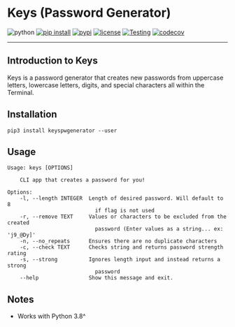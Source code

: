 # Keys (Password Generator)

![python](https://img.shields.io/badge/Python-3.8%2C%203.9%2C%203.10%2C%203.11-blue)
[![pip install](https://img.shields.io/badge/pip%20install-click-blue)](https://palletsprojects.com/p/click/)
[![pypi](https://img.shields.io/badge/pypi-v0.1.0-orange)](https://pypi.org/project/keyspwgenerator/)
[![license](https://img.shields.io/badge/License-MIT-blue)](https://opensource.org/license/mit/)
[![Testing](https://github.com/jsattari/keys/actions/workflows/tests.yaml/badge.svg)](https://github.com/jsattari/keys/actions/workflows/tests.yaml)
[![codecov](https://codecov.io/gh/jsattari/keys/branch/master/graph/badge.svg?token=8XQ4MXVR3M)](https://codecov.io/gh/jsattari/keys)

---

## Introduction to Keys

Keys is a password generator that creates new passwords from uppercase letters, lowercase letters, digits, and special characters all within the Terminal.

## Installation

    pip3 install keyspwgenerator --user

## Usage

    Usage: keys [OPTIONS]

        CLI app that creates a password for you!

    Options:
        -l, --length INTEGER  Length of desired password. Will default to 8
                                if flag is not used
        -r, --remove TEXT     Values or characters to be excluded from the created
                                password (Enter values as a string... ex: 'j9_@Dy]'
        -n, --no_repeats      Ensures there are no duplicate characters
        -c, --check TEXT      Checks string and returns password strength rating
        -s, --strong          Ignores length input and instead returns a strong
                                password
        --help                Show this message and exit.

## Notes

- Works with Python 3.8^
